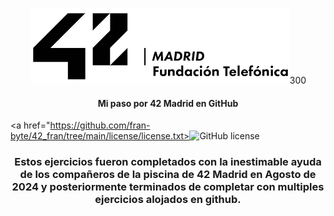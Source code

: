 <p align="center"><img src="https://github.com/fran-byte/42_fran/blob/main/images/42-logo.png?raw=true" width=>300</p>
<h4 align="center">Mi paso por 42 Madrid en GitHub</h4>
<p align="center">

  <a href="https://github.com/fran-byte/42_fran/tree/main/license/license.txt><img alt="GitHub license" src="https://img.shields.io/github/license/dalexhd/42Madrid?label=License"></a>
</p>
<h3 align="center">
  Estos ejercicios fueron completados con la inestimable ayuda de los compañeros de la piscina de 42 Madrid en Agosto de 2024 y posteriormente terminados de completar con multiples ejercicios alojados en github.
</h3>
